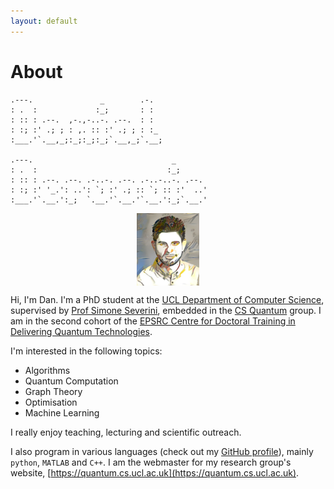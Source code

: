 ```yaml
---
layout: default
---
```


# About
```
.---.               _        .-.  
: .  :             :_;       : :  
: :: : .--.  ,-.,-..-. .--.  : :  
: :; :' .; ; : ,. :: :' .; ; : :_ 
:___.'`.__,_;:_;:_;:_;`.__,_;`.__;
                                  
.---.                               _       
: .  :                             :_;      
: :: : .--. .--. .-..-. .--. .-..-..-. .--. 
: :; :' '_.': ..': `; :' .; :: `; :: :'  ..'
:___.'`.__.':_;  `.__.'`.__.'`.__.':_;`.__.'
```                                                                                                            

<img src="assets/photos/deep_art_danial.jpg" alt="ddervs_photo" style="width:20%; display: block; margin-left: auto; margin-right: auto;">

Hi, I'm Dan. I'm a PhD student at the [UCL Department of Computer Science](http://www.cs.ucl.ac.uk/home/), supervised by [Prof Simone Severini](http://www.ucl.ac.uk/~ucapsse/), embedded in the [CS Quantum](https://quantum.cs.ucl.ac.uk) group. I am in the second cohort of the [EPSRC Centre for Doctoral Training in Delivering Quantum Technologies](www.uclq.org/centre-for-doctoral-training/).

I'm interested in the following topics:

- Algorithms
- Quantum Computation
- Graph Theory
- Optimisation
- Machine Learning

I really enjoy teaching, lecturing and scientific outreach.


I also program in various languages (check out my [GitHub profile](https://github.com/ddervs)), mainly `python`, `MATLAB` and `C++`. I am the webmaster for my research group's website, [https://quantum.cs.ucl.ac.uk](https://quantum.cs.ucl.ac.uk).
